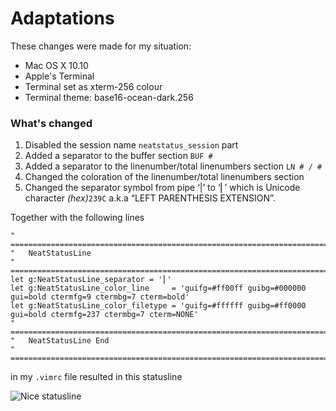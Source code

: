 # Adaptations

These changes were made for my situation:

* Mac OS X 10.10
* Apple's Terminal 
* Terminal set as xterm-256 colour
* Terminal theme: base16-ocean-dark.256

### What's changed


1. Disabled the session name `neatstatus_session` part
2. Added a separator to the buffer section `BUF #`
3. Added a separator to the linenumber/total linenumbers section `LN # / #`
4. Changed the coloration of the linenumber/total linenumbers section
5. Changed the separator symbol from pipe ‘|’ to ‘⎜’ which is Unicode character _(hex)_`239C` a.k.a “LEFT PARENTHESIS EXTENSION”.

Together with the following lines

```vim
" =======================================================================
"	NeatStatusLine
" =======================================================================
let g:NeatStatusLine_separator = '⎜'
let g:NeatStatusLine_color_line     = 'guifg=#ff00ff guibg=#000000 gui=bold ctermfg=9 ctermbg=7 cterm=bold'
let g:NeatStatusLine_color_filetype = 'guifg=#ffffff guibg=#ff0000 gui=bold ctermfg=237 ctermbg=7 cterm=NONE'
" =======================================================================
"	NeatStatusLine End
" =======================================================================
```

in my `.vimrc` file resulted in this statusline 

![Nice statusline][1]

[1]: http://imgur.com/900iWZy.png "Nice statusline"
